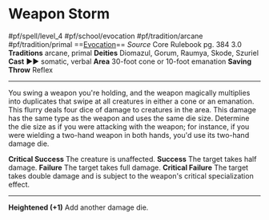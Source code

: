 # Weapon Storm
#pf/spell/level_4 #pf/school/evocation #pf/tradition/arcane #pf/tradition/primal
==[Evocation](../../../Traits/Evocation.md)==
*Source* Core Rulebook pg. 384 3.0
**Traditions** arcane, primal
**Deities** Diomazul, Gorum, Raumya, Skode, Szuriel
**Cast** ►► somatic, verbal
**Area** 30-foot cone or 10-foot emanation
**Saving Throw** Reflex

---
You swing a weapon you're holding, and the weapon magically multiplies into duplicates that swipe at all creatures in either a cone or an emanation. This flurry deals four dice of damage to creatures in the area. This damage has the same type as the weapon and uses the same die size. Determine the die size as if you were attacking with the weapon; for instance, if you were wielding a two-hand weapon in both hands, you'd use its two-hand damage die.

**Critical Success** The creature is unaffected.
**Success** The target takes half damage.
**Failure** The target takes full damage.
**Critical Failure** The target takes double damage and is subject to the weapon's critical specialization effect.

<hr>

**Heightened (+1)** Add another damage die.
